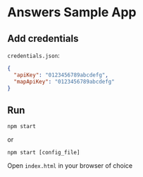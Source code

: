# Answers Sample App

## Add credentials
`credentials.json`:
```json
{
  "apiKey": "0123456789abcdefg",
  "mapApiKey": "0123456789abcdefg"
}
```

## Run
```
npm start
```
or
```
npm start [config_file]
```
Open `index.html` in your browser of choice
